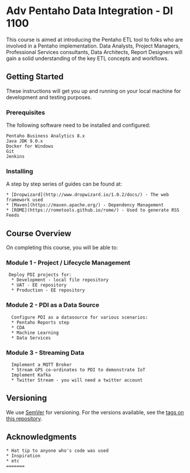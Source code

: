 # Adv Pentaho Data Integration - DI 1100
This course is aimed at introducing the Pentaho ETL tool to folks who are involved in a Pentaho implementation. Data Analysts, Project Managers, Professional Services consultants, Data Architects, Report Designers will gain a solid understanding of the key ETL concepts and workflows.

## Getting Started
These instructions will get you up and running on your local machine for development and testing purposes. 

### Prerequisites
The following software need to be installed and configured:

```
Pentaho Business Analytics 8.x
Java JDK 9.0.x
Docker for Windows
Git
Jenkins
```

### Installing
A step by step series of guides can be found at:


```
* [Dropwizard](http://www.dropwizard.io/1.0.2/docs/) - The web framework used
* [Maven](https://maven.apache.org/) - Dependency Management
* [ROME](https://rometools.github.io/rome/) - Used to generate RSS Feeds
```

## Course Overview
On completing this course, you will be able to:

### Module 1 - Project / Lifecycle Management
```
 Deploy PDI projects for: 
  * Development - local file repository
  * UAT - EE repository 
  * Production - EE repository
```

### Module 2 - PDI as a Data Source
```
  Configure PDI as a datasource for various scenarios:
  * Pentaho Reports step
  * CDA
  * Machine Learning
  * Data Services
```  
### Module 3 - Streaming Data
```
  Implement a MQTT Broker 
  * Stream GPS co-ordinates to PDI to demonstrate IoT
  Implement Kafka
  * Twitter Stream - you will need a twitter account
```
## Versioning
We use [SemVer](http://semver.org/) for versioning. For the versions available, see the [tags on this repository](https://github.com/your/project/tags). 


## Acknowledgments
```
* Hat tip to anyone who's code was used
* Inspiration
* etc
=======
```

